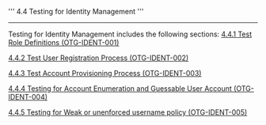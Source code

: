 ''' 4.4 Testing for Identity Management '''

-----

Testing for Identity Management includes the following sections:
[4.4.1 Test Role Definitions
(OTG-IDENT-001)](Test_Role_Definitions_\(OTG-IDENT-001\) "wikilink")

[4.4.2 Test User Registration Process
(OTG-IDENT-002)](Test_User_Registration_Process_\(OTG-IDENT-002\) "wikilink")

[4.4.3 Test Account Provisioning Process
(OTG-IDENT-003)](Test_Account_Provisioning_Process_\(OTG-IDENT-003\) "wikilink")

[4.4.4 Testing for Account Enumeration and Guessable User Account
(OTG-IDENT-004)](Testing_for_Account_Enumeration_and_Guessable_User_Account_\(OWASP-AT-002\) "wikilink")

[4.4.5 Testing for Weak or unenforced username policy
(OTG-IDENT-005)](Testing_for_Weak_or_unenforced_username_policy_\(OWASP-AT-009\) "wikilink")